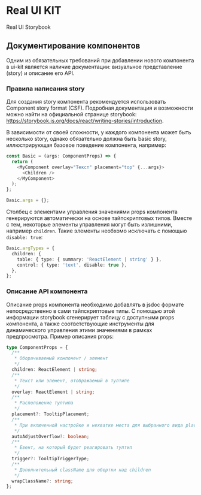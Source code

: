 # Real UI KIT

Real UI Storybook

## Документирование компонентов

Одним из обязательных требований при добавлении нового компонента в ui-kit является наличие документации: визуальное представление (story) и описание его API.

### Правила написания story

Для создания story компонента рекомендуется использовать Component story format (CSF). Подробная документация и возможности можно найти на официальной странице storybook: https://storybook.js.org/docs/react/writing-stories/introduction.

В зависимости от своей сложности, у каждого компонента может быть несколько story, однако обязательно должна быть basic story, иллюстрирующая базовое поведение компонента, например:

```typescript
const Basic = (args: ComponentProps) => {
  return (
    <MyComponent overlay="Текст" placement="top" {...args}>
      <Children />
    </MyComponent>
  );
};

Basic.args = {};
```

Столбец с элементами управления значениями props компонента генерируются автоматически на основе тайпскриптовых типов. Вместе с тем, некоторые элементы управления могут быть излишними, например `children`. Такие элементы необхомо исключать c помощью `disable: true`:

```typescript
Basic.argTypes = {
  children: {
    table: { type: { summary: 'ReactElement | string' } },
    control: { type: 'text', disable: true },
  },
};
```

### Описание API компонента

Описание props компонента необходимо добавлять в jsdoc формате непосредственно в сами тайпскриптовые типы. С помощью этой информации storybook сгенерирует таблицу с доступными props компонента, а также соответствующие инструменты для динамического управления этими значениями в рамках предпросмотра. Пример описания props:

```typescript
type ComponentProps = {
  /**
   * Оборачиваемый компонент / элемент
   */
  children: ReactElement | string;
  /**
   * Текст или элемент, отображаемый в тултипе
   */
  overlay: ReactElement | string;
  /**
   * Расположение тултипа
   */
  placement?: TooltipPlacement;
  /**
   * При включенной настройке и нехватке места для выбранного вида placement тултип будет автоматически выбирать свое местоположение
   */
  autoAdjustOverflow?: boolean;
  /**
   * Евент, на который будет реагировать тултип
   */
  trigger?: TooltipTriggerType;
  /**
   * Дополнительный className для обертки над children
   */
  wrapClassName?: string;
};
```

